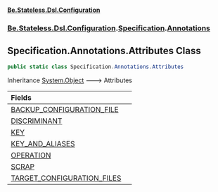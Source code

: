 #### [Be.Stateless.Dsl.Configuration](README.md 'README')
### [Be.Stateless.Dsl.Configuration](Be.Stateless.Dsl.Configuration.md 'Be.Stateless.Dsl.Configuration').[Specification](Specification.md 'Be.Stateless.Dsl.Configuration.Specification').[Annotations](Specification.Annotations.md 'Be.Stateless.Dsl.Configuration.Specification.Annotations')

## Specification.Annotations.Attributes Class

```csharp
public static class Specification.Annotations.Attributes
```

Inheritance [System.Object](https://docs.microsoft.com/en-us/dotnet/api/System.Object 'System.Object') &#129106; Attributes

| Fields | |
| :--- | :--- |
| [BACKUP_CONFIGURATION_FILE](Specification.Annotations.Attributes.BACKUP_CONFIGURATION_FILE.md 'Be.Stateless.Dsl.Configuration.Specification.Annotations.Attributes.BACKUP_CONFIGURATION_FILE') | |
| [DISCRIMINANT](Specification.Annotations.Attributes.DISCRIMINANT.md 'Be.Stateless.Dsl.Configuration.Specification.Annotations.Attributes.DISCRIMINANT') | |
| [KEY](Specification.Annotations.Attributes.KEY.md 'Be.Stateless.Dsl.Configuration.Specification.Annotations.Attributes.KEY') | |
| [KEY_AND_ALIASES](Specification.Annotations.Attributes.KEY_AND_ALIASES.md 'Be.Stateless.Dsl.Configuration.Specification.Annotations.Attributes.KEY_AND_ALIASES') | |
| [OPERATION](Specification.Annotations.Attributes.OPERATION.md 'Be.Stateless.Dsl.Configuration.Specification.Annotations.Attributes.OPERATION') | |
| [SCRAP](Specification.Annotations.Attributes.SCRAP.md 'Be.Stateless.Dsl.Configuration.Specification.Annotations.Attributes.SCRAP') | |
| [TARGET_CONFIGURATION_FILES](Specification.Annotations.Attributes.TARGET_CONFIGURATION_FILES.md 'Be.Stateless.Dsl.Configuration.Specification.Annotations.Attributes.TARGET_CONFIGURATION_FILES') | |
